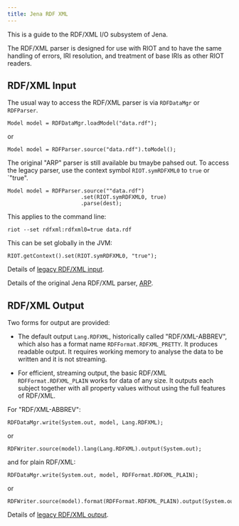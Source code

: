 ```yaml
---
title: Jena RDF XML
---
```


This is a guide to the RDF/XML I/O subsystem of Jena.

The RDF/XML parser is designed for use with RIOT and to have the same handling
of errors, IRI resolution, and treatment of base IRIs as other RIOT readers.


## RDF/XML Input

The usual way to access the RDF/XML parser is via `RDFDataMgr` or `RDFParser`.

    Model model = RDFDataMgr.loadModel("data.rdf");

or

    Model model = RDFParser.source("data.rdf").toModel();

The original "ARP" parser is still available bu tmaybe pahsed out.  To access
the legacy parser, use the context symbol `RIOT.symRDFXML0` to `true` or
`"true".

    Model model = RDFParser.source(""data.rdf")
                           .set(RIOT.symRDFXML0, true)
                           .parse(dest);

This applies to the command line:

    riot --set rdfxml:rdfxml0=true data.rdf

This can be set globally in the JVM:

    RIOT.getContext().set(RIOT.symRDFXML0, "true");

Details of [legacy RDF/XML input](rdfxml-input.html).

Details of the original Jena RDF/XML parser, [ARP](arp/arp.html).

## RDF/XML Output

Two forms for output are provided:

* The default output `Lang.RDFXML`, historically called "RDF/XML-ABBREV", which
also has a format name `RDFFormat.RDFXML_PRETTY`. It produces readable
output. It requires working memory to analyse the data to be written and it is
not streaming.

* For efficient, streaming output, the basic RDF/XML `RDFFormat.RDFXML_PLAIN`
works for data of any size. It outputs each subject together with all property
values without using the full features of RDF/XML.

For "RDF/XML-ABBREV":

    RDFDataMgr.write(System.out, model, Lang.RDFXML);

or

    RDFWriter.source(model).lang(Lang.RDFXML).output(System.out);

and for plain RDF/XML:

    RDFDataMgr.write(System.out, model, RDFFormat.RDFXML_PLAIN);

or

    RDFWriter.source(model).format(RDFFormat.RDFXML_PLAIN).output(System.out);


Details of [legacy RDF/XML output](rdfxml-output.html).

